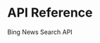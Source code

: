 <!-- 
NavPath: Bing News Search API
LinkLabel: API Reference
Weight: 10
ExternalLink: https://dev.cognitive.microsoft.com/docs/services/56b43f72cf5ff8098cef380a
-->

# API Reference
Bing News Search API
